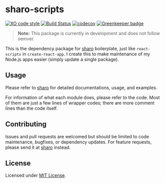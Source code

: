 # sharo-scripts

[![XO code style](https://img.shields.io/badge/code_style-XO-5ed9c7.svg)](https://github.com/xojs/xo)
[![Build Status](https://travis-ci.org/tkesgar/sharo-scripts.svg?branch=master)](https://travis-ci.org/tkesgar/sharo-scripts)
[![codecov](https://codecov.io/gh/tkesgar/sharo-scripts/branch/master/graph/badge.svg)](https://codecov.io/gh/tkesgar/sharo-scripts)
[![Greenkeeper badge](https://badges.greenkeeper.io/tkesgar/sharo-scripts.svg)](https://greenkeeper.io/)

> **Note:** This package is currently in development and does not follow semver.

This is the dependency package for [sharo][sharo] boilerplate, just like `react-scripts` in
`create-react-app`. I create this to make maintenance of my Node.js apps easier (simply update a
single package).

## Usage

Please refer to [sharo][sharo] for detailed documentations, usage, and examples.

For information of what each module does, please refer to the code. Most of them are just a few
lines of wrapper codes; there are more comment lines than the code itself.

## Contributing

Issues and pull requests are welcomed but should be limited to code maintenance, bugfixes, or
dependency updates. For feature requests, please send it at [sharo][sharo] instead.

## License

Licensed under [MIT License][license].

[sharo]: https://github.com/tkesgar/sharo
[license]: https://github.com/tkesgar/sharo-scripts/blob/master/LICENSE
